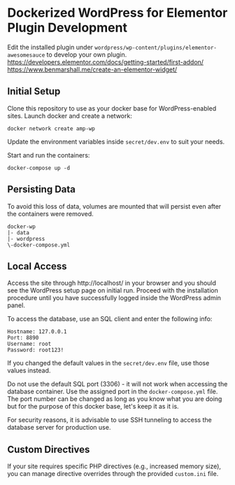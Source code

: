 # Dockerized WordPress for Elementor Plugin Development

Edit the installed plugin under `wordpress/wp-content/plugins/elementor-awesomesauce` to develop your own plugin.
<https://developers.elementor.com/docs/getting-started/first-addon/>
<https://www.benmarshall.me/create-an-elementor-widget/>

## Initial Setup

Clone this repository to use as your docker base for WordPress-enabled sites. Launch docker and create a network:

```
docker network create amp-wp
```

Update the environment variables inside `secret/dev.env` to suit your needs.

Start and run the containers:

```
docker-compose up -d
```

## Persisting Data

To avoid this loss of data, volumes are mounted that will persist even after the containers were removed.

```
docker-wp
|- data
|- wordpress
\-docker-compose.yml
```

## Local Access

Access the site through http://localhost/ in your browser and you should see the WordPress setup page on initial run. Proceed with the installation procedure until you have successfully logged inside the WordPress admin panel.

To access the database, use an SQL client and enter the following info:

```
Hostname: 127.0.0.1
Port: 8890
Username: root
Password: root123!
```

If you changed the default values in the `secret/dev.env` file, use those values instead.

Do not use the default SQL port (3306) - it will not work when accessing the database container. Use the assigned port in the `docker-compose.yml` file. The port number can be changed as long as you know what you are doing but for the purpose of this docker base, let's keep it as it is.

For security reasons, it is advisable to use SSH tunneling to access the database server for production use.

## Custom Directives

If your site requires specific PHP directives (e.g., increased memory size), you can manage directive overrides through the provided `custom.ini` file.

